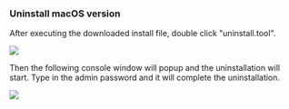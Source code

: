 ### Uninstall macOS version

After executing the downloaded install file, double click "uninstall.tool".


<img class="markdown" src="https://doc.bdrive.com/images/uninstallation_macos_1.jpg">


Then the following console window will popup and the uninstallation will start.  Type in the admin password and it will complete the uninstallation.


<img class="markdown" src="https://doc.bdrive.com/images/uninstallation_macos_2.jpg">